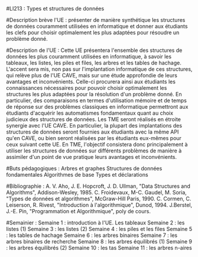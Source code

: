 #LI213 : Types et structures de données

#Description brève l'UE :
présenter de manière synthétique les structures de données couramment utilisées en informatique et donner aux étudiants les clefs pour choisir optimalement les plus adaptées pour résoudre un problème donné.

#Description de l'UE :
Cette UE présentera l'ensemble des structures de données les plus couramment utilisées en informatique, à savoir les tableaux, les listes, les piles et files, les arbres et les tables de hachage. L'accent sera mis, non pas sur l'implantation informatique de ces structures, qui relève plus de l'UE CAVE, mais sur une étude approfondie de leurs avantages et inconvénients. Celle-ci procurera ainsi aux étudiants les connaissances nécessaires pour pouvoir choisir optimalement les structures les plus adaptées pour la résolution d'un problème donné. En particulier, des comparaisons en termes d'utilisation mémoire et de temps de réponse sur des problèmes classiques en informatique permettront aux étudiants d'acquérir les automatismes fondamentaux quant au choix judicieux des structures de données.
Les TME seront réalisés en étroite synergie avec l'UE CAVE. En particulier, la plupart des implantations des structures de données seront fournies aux étudiants avec la même API qu'en CAVE, ou bien seront réalisées par les étudiants eux-mêmes pour ceux suivant cette UE. En TME, l'objectif consistera donc principalement à utiliser les structures de données sur différents problèmes de manière à assimiler d'un point de vue pratique leurs avantages et inconvénients.


#Buts pédagogiques :
Arbres et graphes
Structures de données fondamentales
Algorithmes de base
Types et déclarations

#Bibliographie :
A. V. Aho, J. E. Hopcroft, J. D. Ullman, "Data Structures and Algorithms", Addison-Wesley, 1985.
C. Froidevaux, M-C. Gaudel, M. Soria, "Types de données et algorithmes", McGraw-Hill Paris, 1990.
C. Cormen, C. Leiserson, R. Rivest, "Introduction à l'algorithmique", Dunod, 1994.
J.Berstel, J.-E. Pin, "Programmation et Algorithmique", poly de cours.

#Semainier :
Semaine 1 : introduction à l'UE. Les tableaux
Semaine 2 : les listes (1)
Semaine 3 : les listes (2)
Semaine 4 : les piles et les files
Semaine 5 : les tables de hachage
Semaine 6 : les arbres binaires
Semaine 7 : les arbres binaires de recherche
Semaine 8 : les arbres équilibrés (1)
Semaine 9 : les arbres équilibrés (2)
Semaine 10 : les tas
Semaine 11 : les arbres n-aires
